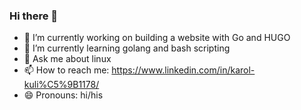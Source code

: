 ### Hi there 👋

<!--
**quqli87/quqli87** is a ✨ _special_ ✨ repository because its `README.md` (this file) appears on your GitHub profile.

Here are some ideas to get you started:
- 👯 I’m looking to collaborate on ...
- 🤔 I’m looking for help with ...
- ⚡ Fun fact: ...
-->

- 🔭 I’m currently working on building a website with Go and HUGO
- 🌱 I’m currently learning golang and bash scripting
- 💬 Ask me about linux
- 📫 How to reach me: https://www.linkedin.com/in/karol-kuli%C5%9B1178/
- 😄 Pronouns: hi/his


